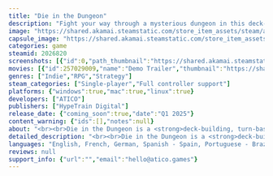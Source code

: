 ```yaml
---
title: "Die in the Dungeon"
description: "Fight your way through a mysterious dungeon in this deck-building, turn-based roguelike game where you don't use cards, but dice! Deal with enemies by combining powerful dice on your board, boost their effects with magical relics, and risk it all hoping for a good roll on unexpected encounters."
image: "https://shared.akamai.steamstatic.com/store_item_assets/steam/apps/2026820/header.jpg?t=1729271116"
capsule_image: "https://shared.akamai.steamstatic.com/store_item_assets/steam/apps/2026820/capsule_231x87.jpg?t=1729271116"
categories: game
steamid: 2026820
screenshots: [{"id":0,"path_thumbnail":"https://shared.akamai.steamstatic.com/store_item_assets/steam/apps/2026820/ss_45194c785c062e6e8b14bc5aaae96ed6e49f2758.600x338.jpg?t=1729271116","path_full":"https://shared.akamai.steamstatic.com/store_item_assets/steam/apps/2026820/ss_45194c785c062e6e8b14bc5aaae96ed6e49f2758.1920x1080.jpg?t=1729271116"},{"id":1,"path_thumbnail":"https://shared.akamai.steamstatic.com/store_item_assets/steam/apps/2026820/ss_d3e9c4f7e7cc854a47dc3ad1639cca5db279d69e.600x338.jpg?t=1729271116","path_full":"https://shared.akamai.steamstatic.com/store_item_assets/steam/apps/2026820/ss_d3e9c4f7e7cc854a47dc3ad1639cca5db279d69e.1920x1080.jpg?t=1729271116"},{"id":2,"path_thumbnail":"https://shared.akamai.steamstatic.com/store_item_assets/steam/apps/2026820/ss_b6657969d9ce3f2dda87f42bf64e7d82f93b32cf.600x338.jpg?t=1729271116","path_full":"https://shared.akamai.steamstatic.com/store_item_assets/steam/apps/2026820/ss_b6657969d9ce3f2dda87f42bf64e7d82f93b32cf.1920x1080.jpg?t=1729271116"},{"id":3,"path_thumbnail":"https://shared.akamai.steamstatic.com/store_item_assets/steam/apps/2026820/ss_2c14ff7ffa640d87ff1f0480f3b27fff79c7a529.600x338.jpg?t=1729271116","path_full":"https://shared.akamai.steamstatic.com/store_item_assets/steam/apps/2026820/ss_2c14ff7ffa640d87ff1f0480f3b27fff79c7a529.1920x1080.jpg?t=1729271116"},{"id":4,"path_thumbnail":"https://shared.akamai.steamstatic.com/store_item_assets/steam/apps/2026820/ss_f33a12621b271246acb09d0397a9b99d7561bed1.600x338.jpg?t=1729271116","path_full":"https://shared.akamai.steamstatic.com/store_item_assets/steam/apps/2026820/ss_f33a12621b271246acb09d0397a9b99d7561bed1.1920x1080.jpg?t=1729271116"},{"id":5,"path_thumbnail":"https://shared.akamai.steamstatic.com/store_item_assets/steam/apps/2026820/ss_3335f187c35737d80352e79111eff9fc1318e003.600x338.jpg?t=1729271116","path_full":"https://shared.akamai.steamstatic.com/store_item_assets/steam/apps/2026820/ss_3335f187c35737d80352e79111eff9fc1318e003.1920x1080.jpg?t=1729271116"},{"id":6,"path_thumbnail":"https://shared.akamai.steamstatic.com/store_item_assets/steam/apps/2026820/ss_02c120589df8d9c7417a1ff4a6f37efa4cd44ab8.600x338.jpg?t=1729271116","path_full":"https://shared.akamai.steamstatic.com/store_item_assets/steam/apps/2026820/ss_02c120589df8d9c7417a1ff4a6f37efa4cd44ab8.1920x1080.jpg?t=1729271116"},{"id":7,"path_thumbnail":"https://shared.akamai.steamstatic.com/store_item_assets/steam/apps/2026820/ss_52d3ff6f94e6f2ca5b003219235664b3c27f69dd.600x338.jpg?t=1729271116","path_full":"https://shared.akamai.steamstatic.com/store_item_assets/steam/apps/2026820/ss_52d3ff6f94e6f2ca5b003219235664b3c27f69dd.1920x1080.jpg?t=1729271116"},{"id":8,"path_thumbnail":"https://shared.akamai.steamstatic.com/store_item_assets/steam/apps/2026820/ss_c79d323db2a62ada332b8549258a91cfc7fb4940.600x338.jpg?t=1729271116","path_full":"https://shared.akamai.steamstatic.com/store_item_assets/steam/apps/2026820/ss_c79d323db2a62ada332b8549258a91cfc7fb4940.1920x1080.jpg?t=1729271116"},{"id":9,"path_thumbnail":"https://shared.akamai.steamstatic.com/store_item_assets/steam/apps/2026820/ss_e96b2add1d9dd47643dff53064878bd6b594954c.600x338.jpg?t=1729271116","path_full":"https://shared.akamai.steamstatic.com/store_item_assets/steam/apps/2026820/ss_e96b2add1d9dd47643dff53064878bd6b594954c.1920x1080.jpg?t=1729271116"},{"id":10,"path_thumbnail":"https://shared.akamai.steamstatic.com/store_item_assets/steam/apps/2026820/ss_54d0eab710607d139a167226177752b292fbb0be.600x338.jpg?t=1729271116","path_full":"https://shared.akamai.steamstatic.com/store_item_assets/steam/apps/2026820/ss_54d0eab710607d139a167226177752b292fbb0be.1920x1080.jpg?t=1729271116"},{"id":11,"path_thumbnail":"https://shared.akamai.steamstatic.com/store_item_assets/steam/apps/2026820/ss_c08bf2ee5181aeb8eeaa4ab605c8ebeaeb0b8101.600x338.jpg?t=1729271116","path_full":"https://shared.akamai.steamstatic.com/store_item_assets/steam/apps/2026820/ss_c08bf2ee5181aeb8eeaa4ab605c8ebeaeb0b8101.1920x1080.jpg?t=1729271116"}]
movies: [{"id":257029009,"name":"Demo Trailer","thumbnail":"https://shared.akamai.steamstatic.com/store_item_assets/steam/apps/257029009/movie.293x165.jpg?t=1717724320","webm":{"480":"http://video.akamai.steamstatic.com/store_trailers/257029009/movie480_vp9.webm?t=1717724320","max":"http://video.akamai.steamstatic.com/store_trailers/257029009/movie_max_vp9.webm?t=1717724320"},"mp4":{"480":"http://video.akamai.steamstatic.com/store_trailers/257029009/movie480.mp4?t=1717724320","max":"http://video.akamai.steamstatic.com/store_trailers/257029009/movie_max.mp4?t=1717724320"},"highlight":true}]
genres: ["Indie","RPG","Strategy"]
steam_categories: ["Single-player","Full controller support"]
platforms: {"windows":true,"mac":true,"linux":true}
developers: ["ATICO"]
publishers: ["HypeTrain Digital"]
release_date: {"coming_soon":true,"date":"Q1 2025"}
content_warning: {"ids":[],"notes":null}
about: "<br><br>Die in the Dungeon is a <strong>deck-building, turn-based roguelite</strong> game where your deck is not made out of cards, but <strong>DICE</strong>!<br><img class=\"bb_img\" src=\"https://shared.akamai.steamstatic.com/store_item_assets/steam/apps/2026820/extras/dicegif.gif?t=1729271116\" /><br><br>In Die in the Dungeon, each dice represents a different action, from basic ones like attacking or healing to boosting other dice or copying their abilities. <br><br>Improve the quality of your dice, combine them and acquire powerful relics to defeat the monsters that dwell in the dungeon! Find great synergies by combining dice with unique abilities to create powerful and bizarre decks!<br><br><img class=\"bb_img\" src=\"https://shared.akamai.steamstatic.com/store_item_assets/steam/apps/2026820/extras/gameplay.gif?t=1729271116\" /><h2 class=\"bb_tag\"><strong>Game Features</strong></h2><ul class=\"bb_ul\"><li> <strong>Craft your deck from an ever-growing collection of dice.</strong> <br>Every dice has its purpose, with tons of combinations to discover and exploit. On top of that, special properties and upgrades will ensure no single dice feel exactly the same.<br></li><li> <strong>Explore the dungeon and its unwelcoming inhabitants.</strong> <br>Forged by strong magic, the walls and floors of the dungeon shift continuously, creating a brand new experience in every run. Thankfully, encounters are not always hostile, but never let your guard down... it’s all a game of risk and reward down here.<br></li><li> <strong>Discover powerful synergies by choosing from a myriad of relics.</strong> <br>Stack their powers and use them to boost your dice and board slots, multiplying the power of your combinations and becoming unstoppable. But don’t get too greedy, the stronger a relic is, the bigger their drawbacks will affect you and your deck.</li></ul><strong>Trust the roll of the dice and discover the fate that awaits you within the dungeon walls!</strong><br><br><img class=\"bb_img\" src=\"https://shared.akamai.steamstatic.com/store_item_assets/steam/apps/2026820/extras/gameplay.gif?t=1729271116\" /><br>Join our Discord Server!<br>"
detailed_description: "<br><br>Die in the Dungeon is a <strong>deck-building, turn-based roguelite</strong> game where your deck is not made out of cards, but <strong>DICE</strong>!<br><img class=\"bb_img\" src=\"https://shared.akamai.steamstatic.com/store_item_assets/steam/apps/2026820/extras/dicegif.gif?t=1729271116\" /><br><br>In Die in the Dungeon, each dice represents a different action, from basic ones like attacking or healing to boosting other dice or copying their abilities. <br><br>Improve the quality of your dice, combine them and acquire powerful relics to defeat the monsters that dwell in the dungeon! Find great synergies by combining dice with unique abilities to create powerful and bizarre decks!<br><br><img class=\"bb_img\" src=\"https://shared.akamai.steamstatic.com/store_item_assets/steam/apps/2026820/extras/gameplay.gif?t=1729271116\" /><h2 class=\"bb_tag\"><strong>Game Features</strong></h2><ul class=\"bb_ul\"><li> <strong>Craft your deck from an ever-growing collection of dice.</strong> <br>Every dice has its purpose, with tons of combinations to discover and exploit. On top of that, special properties and upgrades will ensure no single dice feel exactly the same.<br></li><li> <strong>Explore the dungeon and its unwelcoming inhabitants.</strong> <br>Forged by strong magic, the walls and floors of the dungeon shift continuously, creating a brand new experience in every run. Thankfully, encounters are not always hostile, but never let your guard down... it’s all a game of risk and reward down here.<br></li><li> <strong>Discover powerful synergies by choosing from a myriad of relics.</strong> <br>Stack their powers and use them to boost your dice and board slots, multiplying the power of your combinations and becoming unstoppable. But don’t get too greedy, the stronger a relic is, the bigger their drawbacks will affect you and your deck.</li></ul><strong>Trust the roll of the dice and discover the fate that awaits you within the dungeon walls!</strong><br><br><img class=\"bb_img\" src=\"https://shared.akamai.steamstatic.com/store_item_assets/steam/apps/2026820/extras/gameplay.gif?t=1729271116\" /><br>Join our Discord Server!<br>"
languages: "English, French, German, Spanish - Spain, Portuguese - Brazil, Simplified Chinese, Korean, Russian, Turkish, Japanese, Polish"
reviews: null
support_info: {"url":"","email":"hello@atico.games"}
---
```


